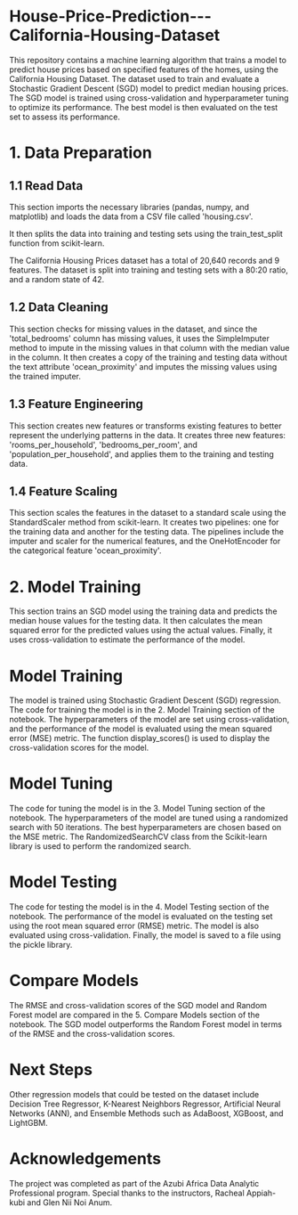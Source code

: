 # House-Price-Prediction---California-Housing-Dataset
This repository contains a machine learning algorithm that trains a model to predict house prices  based on specified features of the homes, using the California Housing Dataset. The dataset used to train and evaluate a Stochastic Gradient Descent (SGD) model to predict median housing prices. The SGD model is trained using cross-validation and hyperparameter tuning to optimize its performance. The best model is then evaluated on the test set to assess its performance.

# 1. Data Preparation

## 1.1 Read Data
This section imports the necessary libraries (pandas, numpy, and matplotlib) and loads the data from a CSV file called 'housing.csv'. 

It then splits the data into training and testing sets using the train_test_split function from scikit-learn.

The California Housing Prices dataset has a total of 20,640 records and 9 features. The dataset is split into training and testing sets with a 80:20 ratio, and a random state of 42.

## 1.2 Data Cleaning
This section checks for missing values in the dataset, and since the 'total_bedrooms' column has missing values, it uses the SimpleImputer method to impute in the missing values in that column with the median value in the column. It then creates a copy of the training and testing data without the text attribute 'ocean_proximity' and imputes the missing values using the trained imputer.

## 1.3 Feature Engineering
This section creates new features or transforms existing features to better represent the underlying patterns in the data. It creates three new features: 'rooms_per_household', 'bedrooms_per_room', and 'population_per_household', and applies them to the training and testing data.

## 1.4 Feature Scaling
This section scales the features in the dataset to a standard scale using the StandardScaler method from scikit-learn. It creates two pipelines: one for the training data and another for the testing data. The pipelines include the imputer and scaler for the numerical features, and the OneHotEncoder for the categorical feature 'ocean_proximity'.

# 2. Model Training
This section trains an SGD model using the training data and predicts the median house values for the testing data. It then calculates the mean squared error for the predicted values using the actual values. Finally, it uses cross-validation to estimate the performance of the model.

# Model Training
The model is trained using Stochastic Gradient Descent (SGD) regression. The code for training the model is in the 2. Model Training section of the notebook. The hyperparameters of the model are set using cross-validation, and the performance of the model is evaluated using the mean squared error (MSE) metric. The function display_scores() is used to display the cross-validation scores for the model.

# Model Tuning
The code for tuning the model is in the 3. Model Tuning section of the notebook. The hyperparameters of the model are tuned using a randomized search with 50 iterations. The best hyperparameters are chosen based on the MSE metric. The RandomizedSearchCV class from the Scikit-learn library is used to perform the randomized search.

# Model Testing
The code for testing the model is in the 4. Model Testing section of the notebook. The performance of the model is evaluated on the testing set using the root mean squared error (RMSE) metric. The model is also evaluated using cross-validation. Finally, the model is saved to a file using the pickle library.

# Compare Models
The RMSE and cross-validation scores of the SGD model and Random Forest model are compared in the 5. Compare Models section of the notebook. The SGD model outperforms the Random Forest model in terms of the RMSE and the cross-validation scores.

# Next Steps
Other regression models that could be tested on the dataset include Decision Tree Regressor, K-Nearest Neighbors Regressor, Artificial Neural Networks (ANN), and Ensemble Methods such as AdaBoost, XGBoost, and LightGBM.

# Acknowledgements
The project was completed as part of the Azubi Africa Data Analytic Professional program. Special thanks to the instructors, Racheal Appiah-kubi and Glen Nii Noi Anum.
